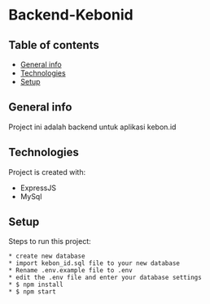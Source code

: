 # Backend-Kebonid

## Table of contents
* [General info](#general-info)
* [Technologies](#technologies)
* [Setup](#setup)

## General info
Project ini adalah backend untuk aplikasi kebon.id
	
## Technologies
Project is created with:
* ExpressJS
* MySql
	
## Setup
Steps to run this project:

```
* create new database
* import kebon_id.sql file to your new database
* Rename .env.example file to .env
* edit the .env file and enter your database settings
* $ npm install
* $ npm start
```
